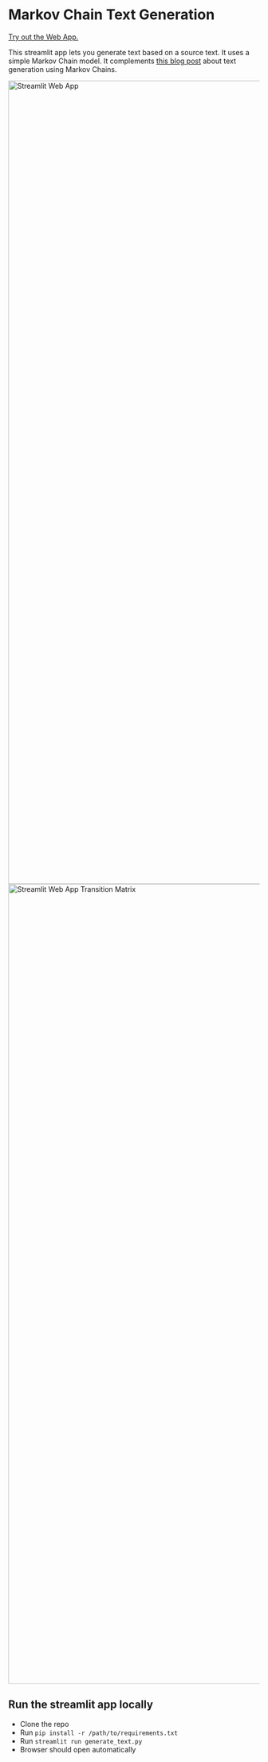 # Markov Chain Text Generation

[Try out the Web App.](https://marcjulianschwarz-markov-chain-text-genera-generate-text-m4bkd9.streamlitapp.com/)

This streamlit app lets you generate text based on a source text. It uses a simple Markov Chain model.
It complements [this blog post]() about text generation using Markov Chains.


<img width="1607" alt="Streamlit Web App" src="https://user-images.githubusercontent.com/67844154/180839074-f2aabc80-189f-4993-88c2-6a86c1d20e01.png">

<img width="1600" alt="Streamlit Web App Transition Matrix" src="https://user-images.githubusercontent.com/67844154/180839106-71b48f00-74d6-43ff-9ed6-369e50843d81.png">


## Run the streamlit app locally

- Clone the repo
- Run `pip install -r /path/to/requirements.txt`
- Run `streamlit run generate_text.py`
- Browser should open automatically


